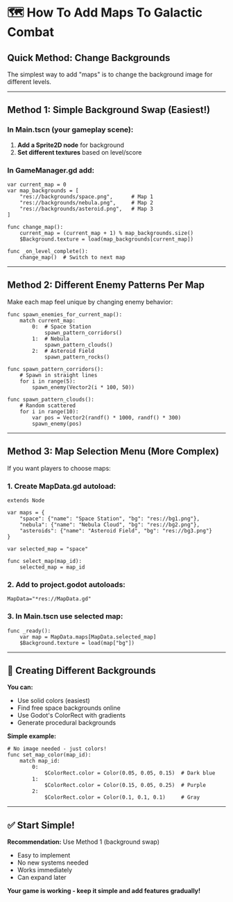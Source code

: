 # 🗺️ How To Add Maps To Galactic Combat

## Quick Method: Change Backgrounds

The simplest way to add "maps" is to change the background image for different levels.

---

## Method 1: Simple Background Swap (Easiest!)

### In Main.tscn (your gameplay scene):

1. **Add a Sprite2D node** for background
2. **Set different textures** based on level/score

### In GameManager.gd add:

```gdscript
var current_map = 0
var map_backgrounds = [
	"res://backgrounds/space.png",      # Map 1
	"res://backgrounds/nebula.png",     # Map 2  
	"res://backgrounds/asteroid.png",   # Map 3
]

func change_map():
	current_map = (current_map + 1) % map_backgrounds.size()
	$Background.texture = load(map_backgrounds[current_map])

func _on_level_complete():
	change_map()  # Switch to next map
```

---

## Method 2: Different Enemy Patterns Per Map

Make each map feel unique by changing enemy behavior:

```gdscript
func spawn_enemies_for_current_map():
	match current_map:
		0:  # Space Station
			spawn_pattern_corridors()
		1:  # Nebula
			spawn_pattern_clouds()
		2:  # Asteroid Field
			spawn_pattern_rocks()

func spawn_pattern_corridors():
	# Spawn in straight lines
	for i in range(5):
		spawn_enemy(Vector2(i * 100, 50))

func spawn_pattern_clouds():
	# Random scattered
	for i in range(10):
		var pos = Vector2(randf() * 1000, randf() * 300)
		spawn_enemy(pos)
```

---

## Method 3: Map Selection Menu (More Complex)

If you want players to choose maps:

### 1. Create MapData.gd autoload:

```gdscript
extends Node

var maps = {
	"space": {"name": "Space Station", "bg": "res://bg1.png"},
	"nebula": {"name": "Nebula Cloud", "bg": "res://bg2.png"},
	"asteroids": {"name": "Asteroid Field", "bg": "res://bg3.png"}
}

var selected_map = "space"

func select_map(map_id):
	selected_map = map_id
```

### 2. Add to project.godot autoloads:
```
MapData="*res://MapData.gd"
```

### 3. In Main.tscn use selected map:
```gdscript
func _ready():
	var map = MapData.maps[MapData.selected_map]
	$Background.texture = load(map["bg"])
```

---

## 🎨 Creating Different Backgrounds

**You can:**
- Use solid colors (easiest)
- Find free space backgrounds online
- Use Godot's ColorRect with gradients
- Generate procedural backgrounds

**Simple example:**
```gdscript
# No image needed - just colors!
func set_map_color(map_id):
	match map_id:
		0:
			$ColorRect.color = Color(0.05, 0.05, 0.15)  # Dark blue
		1:
			$ColorRect.color = Color(0.15, 0.05, 0.25)  # Purple  
		2:
			$ColorRect.color = Color(0.1, 0.1, 0.1)     # Gray
```

---

## ✅ Start Simple!

**Recommendation:** Use Method 1 (background swap)
- Easy to implement
- No new systems needed
- Works immediately
- Can expand later

**Your game is working - keep it simple and add features gradually!**
